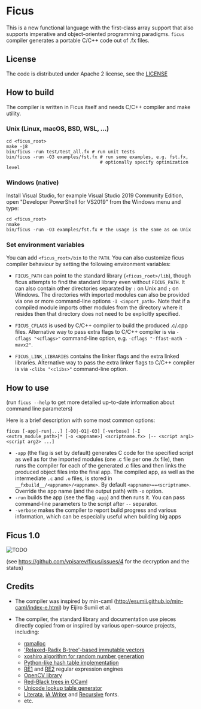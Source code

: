 # Ficus

This is a new functional language with the first-class array support
that also supports imperative and object-oriented programming paradigms.
`ficus` compiler generates a portable C/C++ code out of .fx files.

## License

The code is distributed under Apache 2 license, see the [LICENSE](LICENSE)

## How to build

The compiler is written in Ficus itself and needs C/C++ compiler and make utility.

### **Unix (Linux, macOS, BSD, WSL, ...)**

```
cd <ficus_root>
make -j8
bin/ficus -run test/test_all.fx # run unit tests
bin/ficus -run -O3 examples/fst.fx # run some examples, e.g. fst.fx,
                                   # optionally specify optimization level
```

### **Windows (native)**

Install Visual Studio, for example Visual Studio 2019 Community Edition, open "Developer PowerShell for VS2019" from the Windows menu and type:

```
cd <ficus_root>
nmake
bin/ficus -run -O3 examples/fst.fx # the usage is the same as on Unix
```

### **Set environment variables**

You can add `<ficus_root>/bin` to the `PATH`. You can also customize ficus compiler behaviour by setting the following environment variables:

* `FICUS_PATH` can point to the standard library (`<ficus_root>/lib`), though ficus attempts to find the standard library even without `FICUS_PATH`. It can also contain other directories separated by `:` on Unix and `;` on Windows. The directories with imported modules can also be provided via one or more command-line options `-I <import_path>`. Note that if a compiled module imports other modules from the directory where it resides then that directory does not need to be explicitly specified.

* `FICUS_CFLAGS` is used by C/C++ compiler to build the produced .c/.cpp files. Alternative way to pass extra flags to C/C++ compiler is via `-cflags "<cflags>"` command-line option, e.g. `-cflags "-ffast-math -mavx2"`.

* `FICUS_LINK_LIBRARIES` contains the linker flags and the extra linked libraries. Alternative way to pass the extra linker flags to C/C++ compiler is via `-clibs "<clibs>"` command-line option.

## How to use

(run `ficus --help` to get more detailed up-to-date information about command line parameters)

Here is a brief description with some most common options:
```
ficus [-app|-run|...] [-O0|-O1|-O3] [-verbose] [-I <extra_module_path>]* [-o <appname>] <scriptname.fx> [-- <script arg1> <script arg2> ...]
```

* `-app` (the flag is set by default) generates C code for the specified script as well as for the imported modules (one .c file per one .fx file), then runs the compiler for each of the generated .c files and then links the produced object files into the final app. The compiled app, as well as the intermediate `.c` and `.o` files, is stored in `__fxbuild__/<appname>/<appname>`. By default `<appname>==<scriptname>`. Override the app name (and the output path) with `-o` option.
* `-run` builds the app (see the flag `-app`) and then runs it. You can pass command-line parameters to the script after `--` separator.
* `-verbose` makes the compiler to report build progress and various information, which can be especially useful when building big apps

## Ficus 1.0

![TODO](/misc/ficus1.0.png)

(see https://github.com/vpisarev/ficus/issues/4 for the decryption and the status)

## Credits

* The compiler was inspired by min-caml
(http://esumii.github.io/min-caml/index-e.html) by Eijiro Sumii et al.

* The compiler, the standard library and documentation use pieces directly copied from or inspired by various open-source projects, including:
  * [rpmalloc](https://github.com/mjansson/rpmalloc)
  * ['Relaxed-Radix B-tree'-based immutable vectors](https://github.com/hypirion/c-rrb)
  * [xoshiro algorithm for random number generation](https://prng.di.unimi.it)
  * [Python-like hash table implementation](https://github.com/python/cpython/blob/master/Objects/dictobject.c)
  * [RE1](https://code.google.com/archive/p/re1/) and [RE2](https://github.com/google/re2) regular expression engines
  * [OpenCV library](https://github.com/opencv/opencv)
  * [Red-Black trees in OCaml](https://github.com/bmeurer/ocaml-rbtrees)
  * [Unicode lookup table generator](https://www.strchr.com/multi-stage_tables)
  * [Literata](https://fonts.google.com/specimen/Literata), [iA Writer](https://github.com/iaolo/iA-Fonts) and [Recursive](https://www.recursive.design) fonts.
  * etc.
